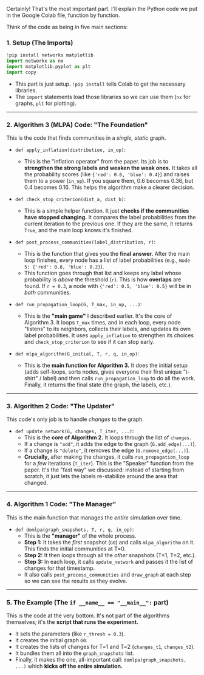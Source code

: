 Certainly\! That's the most important part. I'll explain the Python code we put in the Google Colab file, function by function.

Think of the code as being in five main sections:

### 1\. Setup (The Imports)

```python
!pip install networkx matplotlib
import networkx as nx
import matplotlib.pyplot as plt
import copy
```

  * This part is just setup. `!pip install` tells Colab to get the necessary libraries.
  * The `import` statements load those libraries so we can use them (`nx` for graphs, `plt` for plotting).

-----

### 2\. Algorithm 3 (MLPA) Code: "The Foundation"

This is the code that finds communities in a *single, static* graph.

  * `def apply_inflation(distribution, in_op)`:

      * This is the "inflation operator" from the paper. Its job is to **strengthen the strong labels and weaken the weak ones.** It takes all the probability scores (like `{'red': 0.6, 'blue': 0.4}`) and raises them to a power (`in_op`). If you square them, 0.6 becomes 0.36, but 0.4 becomes 0.16. This helps the algorithm make a clearer decision.

  * `def check_stop_criterion(dist_a, dist_b)`:

      * This is a simple helper function. It just **checks if the communities have stopped changing.** It compares the label probabilities from the current iteration to the previous one. If they are the same, it returns `True`, and the main loop knows it's finished.

  * `def post_process_communities(label_distribution, r)`:

      * This is the function that gives you the **final answer.** After the main loop finishes, every node has a list of label probabilities (e.g., `Node 5: {'red': 0.8, 'blue': 0.2}`).
      * This function goes through that list and keeps any label whose probability is *above* the threshold (`r`). This is how **overlaps** are found. If `r = 0.3`, a node with `{'red': 0.5, 'blue': 0.5}` will be in *both* communities.

  * `def run_propagation_loop(G, T_max, in_op, ...)`:

      * This is the **"main game"** I described earlier. It's the core of Algorithm 3. It loops `T_max` times, and in each loop, every node "listens" to its neighbors, collects their labels, and updates its own label probabilities. It uses `apply_inflation` to strengthen its choices and `check_stop_criterion` to see if it can stop early.

  * `def mlpa_algorithm(G_initial, T, r, q, in_op)`:

      * This is the **main function for Algorithm 3.** It does the initial setup (adds self-loops, sorts nodes, gives everyone their first unique "t-shirt" / label) and then calls `run_propagation_loop` to do all the work. Finally, it returns the final state (the graph, the labels, etc.).

-----

### 3\. Algorithm 2 Code: "The Updater"

This code's only job is to handle *changes* to the graph.

  * `def update_network(G, changes, T_iter, ...)`:
      * This is the **core of Algorithm 2.** It loops through the list of `changes`.
      * If a change is `"add"`, it adds the edge to the graph (`G.add_edge(...)`).
      * If a change is `"delete"`, it removes the edge (`G.remove_edge(...)`).
      * **Crucially,** after making the changes, it calls `run_propagation_loop` for a *few* iterations (`T_iter`). This is the "Speaker" function from the paper. It's the "fast way" we discussed: instead of starting from scratch, it just lets the labels re-stabilize around the area that changed.

-----

### 4\. Algorithm 1 Code: "The Manager"

This is the main function that manages the *entire* simulation over time.

  * `def domlpa(graph_snapshots, T, r, q, in_op)`:
      * This is the **"manager"** of the whole process.
      * **Step 1:** It takes the *first* snapshot (`G0`) and calls `mlpa_algorithm` on it. This finds the initial communities at T=0.
      * **Step 2:** It then loops through all the *other* snapshots (T=1, T=2, etc.).
      * **Step 3:** In each loop, it calls `update_network` and passes it the list of changes for that timestamp.
      * It also calls `post_process_communities` and `draw_graph` at each step so we can see the results as they evolve.

-----

### 5\. The Example (The `if __name__ == "__main__":` part)

This is the code at the very bottom. It's not part of the algorithms themselves; it's the **script that runs the experiment.**

  * It sets the parameters (like `r_thresh = 0.3`).
  * It creates the initial graph `G0`.
  * It creates the lists of changes for T=1 and T=2 (`changes_t1`, `changes_t2`).
  * It bundles them all into the `graph_snapshots` list.
  * Finally, it makes the one, all-important call: `domlpa(graph_snapshots, ...)` which **kicks off the entire simulation.**